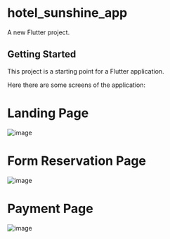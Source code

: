 # hotel_sunshine_app

A new Flutter project.

## Getting Started

This project is a starting point for a Flutter application.

Here there are some screens of the application:

# Landing Page

![image](https://github.com/FelipeValeriano21/hotel_sunshine_reservation_app/assets/101677047/d8d01f5e-bef4-4c99-be4f-460e62d68ad3)


# Form Reservation Page

![image](https://github.com/FelipeValeriano21/hotel_sunshine_reservation_app/assets/101677047/8dc1bcf9-35da-4d55-8e58-4a4197dcad76)


# Payment Page 

![image](https://github.com/FelipeValeriano21/hotel_sunshine_reservation_app/assets/101677047/58bb59ef-05d5-41f1-a227-62f6ae399f41)
